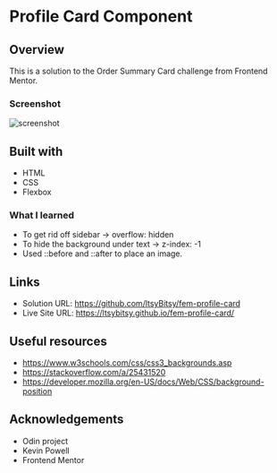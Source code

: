 # Profile Card Component

## Overview

This is a solution to the Order Summary Card challenge from Frontend Mentor.

### Screenshot

![screenshot](...)

## Built with

  * HTML
  * CSS
  * Flexbox

### What I learned

* To get rid off sidebar -> overflow: hidden
* To hide the background under text -> z-index: -1
* Used ::before and ::after to place an image.


## Links

* Solution URL: https://github.com/ltsyBitsy/fem-profile-card
* Live Site URL: https://ltsybitsy.github.io/fem-profile-card/

## Useful resources

* https://www.w3schools.com/css/css3_backgrounds.asp
* https://stackoverflow.com/a/25431520
* https://developer.mozilla.org/en-US/docs/Web/CSS/background-position

## Acknowledgements

* Odin project
* Kevin Powell
* Frontend Mentor